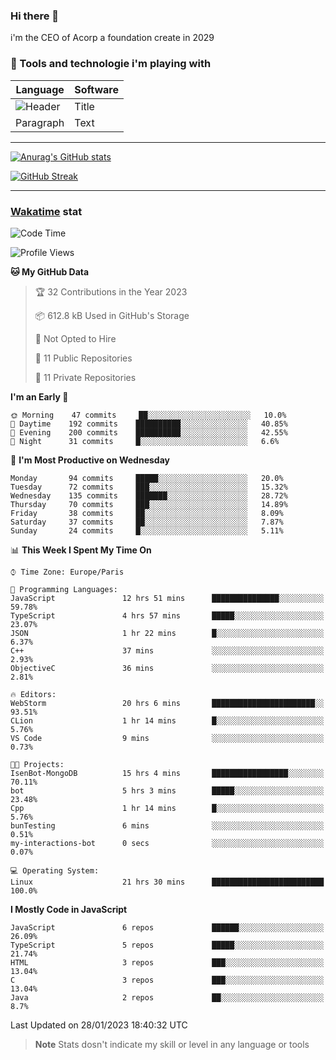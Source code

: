 ### Hi there 👋

i'm the CEO of Acorp a foundation create in 2029  

### 🧰 Tools and technologie i'm playing with

 | Language | Software |
| ----------- | ----------- |
| ![Header](https://img.shields.io/badge/Nuxt3-green&style=for-the-badge&logo=nustjs&logoColor=00DC82) | Title |
| Paragraph | Text |

---

[![Anurag's GitHub stats](https://github-readme-stats.vercel.app/api?username=ackimixs&show_icons=true&theme=github_dark&count_private=true)](https://www.ackimixs.xyz)

[![GitHub Streak](https://github-readme-streak-stats.herokuapp.com?user=Ackimixs&theme=github-dark-blue&date_format=j%20M%5B%20Y%5D&mode=weekly)](https://git.io/streak-stats)

---
 
 ### [Wakatime](https://wakatime.com/) stat

<!--START_SECTION:waka-->
![Code Time](http://img.shields.io/badge/Code%20Time-375%20hrs%2040%20mins-blue)

![Profile Views](http://img.shields.io/badge/Profile%20Views-0-blue)

**🐱 My GitHub Data** 

> 🏆 32 Contributions in the Year 2023
 > 
> 📦 612.8 kB Used in GitHub's Storage 
 > 
> 🚫 Not Opted to Hire
 > 
> 📜 11 Public Repositories 
 > 
> 🔑 11 Private Repositories  
 > 
**I'm an Early 🐤** 

```text
🌞 Morning    47 commits     ██░░░░░░░░░░░░░░░░░░░░░░░   10.0% 
🌆 Daytime    192 commits    ██████████░░░░░░░░░░░░░░░   40.85% 
🌃 Evening    200 commits    ██████████░░░░░░░░░░░░░░░   42.55% 
🌙 Night      31 commits     █░░░░░░░░░░░░░░░░░░░░░░░░   6.6%

```
📅 **I'm Most Productive on Wednesday** 

```text
Monday       94 commits     █████░░░░░░░░░░░░░░░░░░░░   20.0% 
Tuesday      72 commits     ███░░░░░░░░░░░░░░░░░░░░░░   15.32% 
Wednesday    135 commits    ███████░░░░░░░░░░░░░░░░░░   28.72% 
Thursday     70 commits     ███░░░░░░░░░░░░░░░░░░░░░░   14.89% 
Friday       38 commits     ██░░░░░░░░░░░░░░░░░░░░░░░   8.09% 
Saturday     37 commits     ██░░░░░░░░░░░░░░░░░░░░░░░   7.87% 
Sunday       24 commits     █░░░░░░░░░░░░░░░░░░░░░░░░   5.11%

```


📊 **This Week I Spent My Time On** 

```text
⌚︎ Time Zone: Europe/Paris

💬 Programming Languages: 
JavaScript               12 hrs 51 mins      ███████████████░░░░░░░░░░   59.78% 
TypeScript               4 hrs 57 mins       █████░░░░░░░░░░░░░░░░░░░░   23.07% 
JSON                     1 hr 22 mins        █░░░░░░░░░░░░░░░░░░░░░░░░   6.37% 
C++                      37 mins             ░░░░░░░░░░░░░░░░░░░░░░░░░   2.93% 
ObjectiveC               36 mins             ░░░░░░░░░░░░░░░░░░░░░░░░░   2.81%

🔥 Editors: 
WebStorm                 20 hrs 6 mins       ███████████████████████░░   93.51% 
CLion                    1 hr 14 mins        █░░░░░░░░░░░░░░░░░░░░░░░░   5.76% 
VS Code                  9 mins              ░░░░░░░░░░░░░░░░░░░░░░░░░   0.73%

🐱‍💻 Projects: 
IsenBot-MongoDB          15 hrs 4 mins       █████████████████░░░░░░░░   70.11% 
bot                      5 hrs 3 mins        █████░░░░░░░░░░░░░░░░░░░░   23.48% 
Cpp                      1 hr 14 mins        █░░░░░░░░░░░░░░░░░░░░░░░░   5.76% 
bunTesting               6 mins              ░░░░░░░░░░░░░░░░░░░░░░░░░   0.51% 
my-interactions-bot      0 secs              ░░░░░░░░░░░░░░░░░░░░░░░░░   0.07%

💻 Operating System: 
Linux                    21 hrs 30 mins      █████████████████████████   100.0%

```

**I Mostly Code in JavaScript** 

```text
JavaScript               6 repos             ██████░░░░░░░░░░░░░░░░░░░   26.09% 
TypeScript               5 repos             █████░░░░░░░░░░░░░░░░░░░░   21.74% 
HTML                     3 repos             ███░░░░░░░░░░░░░░░░░░░░░░   13.04% 
C                        3 repos             ███░░░░░░░░░░░░░░░░░░░░░░   13.04% 
Java                     2 repos             ██░░░░░░░░░░░░░░░░░░░░░░░   8.7%

```



 Last Updated on 28/01/2023 18:40:32 UTC
<!--END_SECTION:waka-->

> **Note**
> Stats dosn't indicate my skill or level in any language or tools
